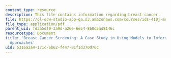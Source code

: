 ```yaml
---
content_type: resource
description: This file contains information regarding breast cancer.
file: https://ol-ocw-studio-app-qa.s3.amazonaws.com/courses/ids-410j-modeling-and-assessment-for-policy-spring-2013/5316a2a4171c6b62f44781f1d370d76c_MITESD_864S13_Brest_Cncr.pdf
file_type: application/pdf
parent_uid: fd3a5df9-3a9d-a26e-6e54-860d5ad8146c
resourcetype: Document
title: 'Breast Cancer Screening: A Case Study in Using Models to Inform Preventive
  Approaches'
uid: 5316a2a4-171c-6b62-f447-81f1d370d76c
---
```

